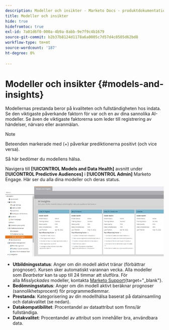 ```yaml
---
description: Modeller och insikter - Marketo Docs - produktdokumentation
title: Modeller och insikter
hide: true
hidefromtoc: true
exl-id: 7a01d6f0-000a-4b9a-8abb-9e7f9c4b1679
source-git-commit: b2b37b8124d1178a6a0005c7d57d4c8505d62bd8
workflow-type: tm+mt
source-wordcount: '187'
ht-degree: 0%

---
```


# Modeller och insikter {#models-and-insights}

Modellernas prestanda beror på kvaliteten och fullständigheten hos indata. Se den viktigaste påverkande faktorn för var och en av dina sannolika AI-modeller. Se även de viktigaste faktorerna som leder till registrering av händelser, närvaro eller avanmälan.

>[!NOTE]
>
>Beteenden markerade med (+) påverkar prediktionerna positivt (och vice versa).

Så här bedömer du modellens hälsa.

Navigera till **[!UICONTROL Models and Data Health]** avsnitt under **[!UICONTROL Predictive Audiences]** i **[!UICONTROL Admin]** Marketo Engage. Här ser du alla dina modeller och deras status.

![Bild ett](assets/models-and-insights-1.png)

* **Utbildningsstatus**: Anger om din modell aktivt tränar (förbättrar prognoser). Kursen sker automatiskt varannan vecka. Alla modeller som _Bearbetar_ kan ta upp till 24 timmar att slutföra. För alla _Misslyckades_ modeller, kontakta [Marketo Support](https://nation.marketo.com/t5/Support/ct-p/Support){target=&quot;_blank&quot;}.
* **Bedömningsstatus**: Anger om din modell aktivt beräknar prognoser (sannolikhetsprocent) för programmedlemmar.
* **Prestanda**: Kategorisering av din modellhälsa baserat på datainsamling och datakvalitet (se nedan).
* **Datakompatibilitet**: Procentandel av dataattribut som finns/är fullständiga.
* **Datakvalitet**: Procentandel av attribut som innehåller bra, användbara data.
